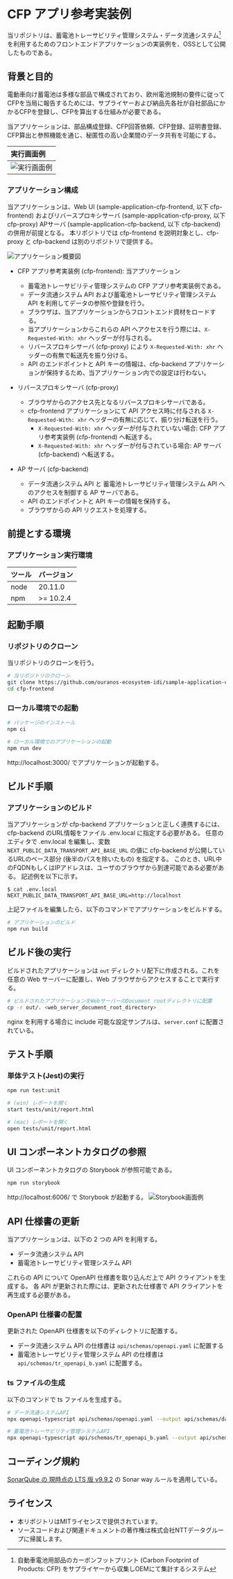 # CFP アプリ参考実装例

当リポジトリは、蓄電池トレーサビリティ管理システム・データ流通システム[^1]を利用するためのフロントエンドアプリケーションの実装例を、OSSとして公開したものである。

[^1]: 自動車電池用部品のカーボンフットプリント (Carbon Footprint of Products: CFP) をサプライヤーから収集しOEMにて集計するシステム

## 背景と目的

電動車向け蓄電池は多様な部品で構成されており、欧州電池規制の要件に従ってCFPを当局に報告するためには、サプライヤーおよび納品先各社が自社部品にかかるCFPを登録し、CFPを算出する仕組みが必要である。

当アプリケーションは、部品構成登録、CFP回答依頼、CFP登録、証明書登録、CFP算出と参照機能を通じ、秘匿性の高い企業間のデータ共有を可能にする。

| 実行画面例                                           |
| :--------------------------------------------------- |
| <img alt="実行画面例" src="./docs/img/screen.png"> |

### アプリケーション構成

当アプリケーションは、Web UI (sample-application-cfp-frontend, 以下 cfp-frontend) およびリバースプロキシサーバ (sample-application-cfp-proxy, 以下 cfp-proxy) APサーバ (sample-application-cfp-backend, 以下 cfp-backend) の併用が前提となる。
本リポジトリでは cfp-frontend を説明対象とし、cfp-proxy と cfp-backend は別のリポジトリで提供する。

<img alt="アプリケーション概要図" src="./docs/img/overview.png">

- CFP アプリ参考実装例 (cfp-frontend): 当アプリケーション

  - 蓄電池トレーサビリティ管理システムの CFP アプリ参考実装例である。
  - データ流通システム API および蓄電池トレーサビリティ管理システム API を利用してデータの参照や登録を行う。
  - ブラウザは、当アプリケーションからフロントエンド資材をロードする。
  - 当アプリケーションからこれらの API へアクセスを行う際には、`X-Requested-With: xhr` ヘッダーが付与される。
  - リバースプロキシサーバ (cfp-proxy) により `X-Requested-With: xhr` ヘッダーの有無で転送先を振り分ける。
  - API のエンドポイントと API キーの情報は、cfp-backend アプリケーションが保持するため、当アプリケーション内での設定は行わない。

- リバースプロキシサーバ (cfp-proxy)

  - ブラウザからのアクセス先となるリバースプロキシサーバである。
  - cfp-frontend アプリケーションにて API アクセス時に付与される `X-Requested-With: xhr` ヘッダーの有無に応じて、振り分け転送を行う。
    - `X-Requested-With: xhr` ヘッダーが付与されていない場合: CFP アプリ参考実装例 (cfp-frontend) へ転送する。
    - `X-Requested-With: xhr` ヘッダーが付与されている場合: AP サーバ (cfp-backend) へ転送する。

- AP サーバ (cfp-backend)

  - データ流通システム API と 蓄電池トレーサビリティ管理システム API へのアクセスを制御する AP サーバである。
  - API のエンドポイントと API キーの情報を保持する。
  - ブラウザからの API リクエストを処理する。

## 前提とする環境

### アプリケーション実行環境

| ツール | バージョン |
| ------ | --------- |
| node   | 20.11.0   |
| npm    | >= 10.2.4 |

## 起動手順

### リポジトリのクローン

当リポジトリのクローンを行う。

```sh
# 当リポジトリのクローン
git clone https://github.com/ouranos-ecosystem-idi/sample-application-cfp-frontend.git cfp-frontend
cd cfp-frontend
```

### ローカル環境での起動

```sh
# パッケージのインストール
npm ci

# ローカル環境でのアプリケーションの起動
npm run dev
```

http://localhost:3000/ でアプリケーションが起動する。

## ビルド手順

### アプリケーションのビルド

当アプリケーションが cfp-backend アプリケーションと正しく連携するには、
cfp-backend のURL情報をファイル .env.local に指定する必要がある。
任意のエディタで .env.local を編集し、変数 `NEXT_PUBLIC_DATA_TRANSPORT_API_BASE_URL` の値に
cfp-backend が公開しているURLのベース部分 (後半のパスを除いたもの) を指定する。
このとき、URL中のFQDNもしくはIPアドレスは、ユーザのブラウザから到達可能である必要がある。
記述例を以下に示す。

```
$ cat .env.local
NEXT_PUBLIC_DATA_TRANSPORT_API_BASE_URL=http://localhost
```

上記ファイルを編集したら、以下のコマンドでアプリケーションをビルドする。

```sh
# アプリケーションのビルド
npm run build
```

## ビルド後の実行

ビルドされたアプリケーションは `out` ディレクトリ配下に作成される。これを任意の Web サーバーに配置し、Web ブラウザからアクセスすることで実行する。

```sh
# ビルドされたアプリケーションをWebサーバーのDocument rootディレクトリに配置
cp -r out/. <web_server_document_root_directory>
```

nginx を利用する場合に include 可能な設定サンプルは、`server.conf` に配置されている。

## テスト手順

### 単体テスト(Jest)の実行

```sh
npm run test:unit

# (win) レポートを開く
start tests/unit/report.html

# (mac) レポートを開く
open tests/unit/report.html
```

## UI コンポーネントカタログの参照

UI コンポーネントカタログの Storybook が参照可能である。

```sh
npm run storybook
```

http://localhost:6006/ で Storybook が起動する。
<img alt="Storybook画面例" src="./docs/img/storybook.png">

## API 仕様書の更新

当アプリケーションは、以下の 2 つの API を利用する。

- データ流通システム API
- 蓄電池トレーサビリティ管理システム API

これらの API について OpenAPI 仕様書を取り込んだ上で API クライアントを生成する。
各 API が更新された際には、更新された仕様書で API クライアントを再生成する必要がある。

### OpenAPI 仕様書の配置

更新された OpenAPI 仕様書を以下のディレクトリに配置する。

- データ流通システム API の仕様書は `api/schemas/openapi.yaml` に配置する
- 蓄電池トレーサビリティ管理システム API の仕様書は `api/schemas/tr_openapi_b.yaml` に配置する。

### ts ファイルの生成

以下のコマンドで ts ファイルを生成する。

```sh
# データ流通システムAPI
npx openapi-typescript api/schemas/openapi.yaml --output api/schemas/dataTransport.ts

# 蓄電池トレーサビリティ管理システムAPI
npx openapi-typescript api/schemas/tr_openapi_b.yaml --output api/schemas/traceability.ts
```

## コーディング規約

[SonarQube の 現時点の LTS 版 v9.9.2](https://www.sonarsource.com/products/sonarqube/downloads/lts/9-9-lts/) の Sonar way ルールを適用している。

## ライセンス

- 本リポジトリはMITライセンスで提供されています。
- ソースコードおよび関連ドキュメントの著作権は株式会社NTTデータグループに帰属します。
